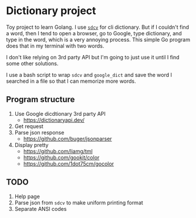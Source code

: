 # Dictionary project
Toy project to learn Golang.  I use [`sdcv`](https://dushistov.github.io/sdcv/)
for cli dictionary. But if I couldn't find a word, then I tend to open a 
browser, go to Google, type dictionary, and type in the word, which is a very
annoying process. This simple Go program does that in my terminal with two
words. 

I don't like relying on 3rd party API but I'm going to just use it until I find
some other solutions. 

I use a bash script to wrap `sdcv` and `google_dict` and save the word I
searched in a file so that I can memorize more words. 

## Program structure
1. Use Google dicdtionary 3rd party API
	- https://dictionaryapi.dev/
2. Get request
3. Parse json response
	- https://github.com/buger/jsonparser
4. Display pretty
	- https://github.com/liamg/tml
	- https://github.com/gookit/color
	- https://github.com/1dot75cm/gocolor


## TODO
1. Help page
2. Parse json from `sdcv` to make uniform printing format
3. Separate ANSI codes
